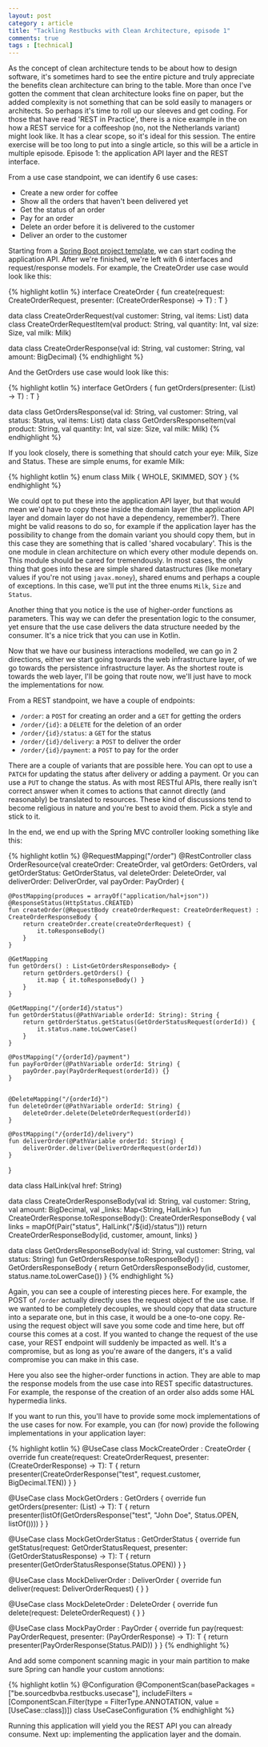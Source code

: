 ```yaml
---
layout: post
category : article
title: "Tackling Restbucks with Clean Architecture, episode 1"
comments: true
tags : [technical]
---
```


As the concept of clean architecture tends to be about how to design software, it's sometimes hard to see the entire picture and truly appreciate the benefits clean architecture can bring to the table. More than once I've gotten the comment that clean architecture looks fine on paper, but the added complexity is not something that can be sold easily to managers or architects. So perhaps it's time to roll up our sleeves and get coding. For those that have read 'REST in Practice', there is a nice example in the on how a REST service for a coffeeshop (no, not the Netherlands variant) might look like. It has a clear scope, so it's ideal for this session. The entire exercise will be too long to put into a single article, so this will be a article in multiple episode. Episode 1: the application API layer and the REST interface.

From a use case standpoint, we can identify 6 use cases:

* Create a new order for coffee
* Show all the orders that haven't been delivered yet
* Get the status of an order
* Pay for an order
* Delete an order before it is delivered to the customer 
* Deliver an order to the customer

Starting from a [Spring Boot project template](https://github.com/cleanarchitecturebe/spring-boot-kotlin-template), we can start coding the application API. After we're finished, we're left with 6 interfaces and request/response models. For example, the CreateOrder use case would look like this:

{% highlight kotlin %}
interface CreateOrder {
    fun <T> create(request: CreateOrderRequest, presenter: (CreateOrderResponse) -> T) : T
}

data class CreateOrderRequest(val customer: String, val items: List<CreateOrderRequestItem>)
data class CreateOrderRequestItem(val product: String, val quantity: Int, val size: Size, val milk: Milk)

data class CreateOrderResponse(val id: String, val customer: String, val amount: BigDecimal)
{% endhighlight %}

And the GetOrders use case would look like this:

{% highlight kotlin %}
interface GetOrders {
    fun <T> getOrders(presenter: (List<GetOrdersResponse>) -> T) : T
}

data class GetOrdersResponse(val id: String,
                             val customer: String,
                             val status: Status,
                             val items: List<GetOrdersResponseItem>)
data class GetOrdersResponseItem(val product: String,
                                 val quantity: Int,
                                 val size: Size,
                                 val milk: Milk)
{% endhighlight %}

If you look closely, there is something that should catch your eye: Milk, Size and Status. These are simple enums, for examle Milk:

{% highlight kotlin %}
enum class Milk {
    WHOLE,
    SKIMMED,
    SOY
}
{% endhighlight %}

We could opt to put these into the application API layer, but that would mean we'd have to copy these inside the domain layer (the application API layer and domain layer do not have a dependency, remember?). There might be valid reasons to do so, for example if the application layer has the possibility to change from the domain variant you should copy them, but in this case they are something that is called 'shared vocabulary'. This is the one module in clean architecture on which every other module depends on. This module should be cared for tremendously. In most cases, the only thing that goes into these are simple shared datastructures (like monetary values if you're not using `javax.money`), shared enums and perhaps a couple of exceptions. In this case, we'll put int the three enums `Milk`, `Size` and `Status`. 

Another thing that you notice is the use of higher-order functions as parameters. This way we can defer the presentation logic to the consumer, yet ensure that the use case delivers the data structure needed by the consumer. It's a nice trick that you can use in Kotlin.

Now that we have our business interactions modelled, we can go in 2 directions, either we start going towards the web infrastructure layer, of we go towards the persistence infrastructure layer. As the shortest route is towards the web layer, I'll be going that route now, we'll just have to mock the implementations for now.

From a REST standpoint, we have a couple of endpoints:

- `/order`: a `POST` for creating an order and a `GET` for getting the orders
- `/order/{id}`: a `DELETE` for the deletion of an order
- `/order/{id}/status`: a `GET` for the status
- `/order/{id}/delivery`: a `POST` to deliver the order
- `/order/{id}/payment`: a `POST` to pay for the order

There are a couple of variants that are possible here. You can opt to use a `PATCH` for updating the status after delivery or adding a payment. Or you can use a `PUT` to change the status. As with most RESTful APIs, there really isn't correct answer when it comes to actions that cannot directly (and reasonably) be translated to resources. These kind of discussions tend to become religious in nature and you're best to avoid them. Pick a style and stick to it.

In the end, we end up with the Spring MVC controller looking something like this:

{% highlight kotlin %}
@RequestMapping("/order")
@RestController
class OrderResource(val createOrder: CreateOrder,
                    val getOrders: GetOrders,
                    val getOrderStatus: GetOrderStatus,
                    val deleteOrder: DeleteOrder,
                    val deliverOrder: DeliverOrder,
                    val payOrder: PayOrder) {

    @PostMapping(produces = arrayOf("application/hal+json"))
    @ResponseStatus(HttpStatus.CREATED)
    fun createOrder(@RequestBody createOrderRequest: CreateOrderRequest) : CreateOrderResponseBody {
        return createOrder.create(createOrderRequest) {
            it.toResponseBody()
        }
    }

    @GetMapping
    fun getOrders() : List<GetOrdersResponseBody> {
        return getOrders.getOrders() {
            it.map { it.toResponseBody() }
        }
    }

    @GetMapping("/{orderId}/status")
    fun getOrderStatus(@PathVariable orderId: String): String {
        return getOrderStatus.getStatus(GetOrderStatusRequest(orderId)) {
            it.status.name.toLowerCase()
        }
    }

    @PostMapping("/{orderId}/payment")
    fun payForOrder(@PathVariable orderId: String) {
        payOrder.pay(PayOrderRequest(orderId)) {}
    }


    @DeleteMapping("/{orderId}")
    fun deleteOrder(@PathVariable orderId: String) {
        deleteOrder.delete(DeleteOrderRequest(orderId))
    }

    @PostMapping("/{orderId}/delivery")
    fun deliverOrder(@PathVariable orderId: String) {
        deliverOrder.deliver(DeliverOrderRequest(orderId))
    }
}

data class HalLink(val href: String)

data class CreateOrderResponseBody(val id: String, val customer: String, val amount: BigDecimal, val _links: Map<String, HalLink>)
fun CreateOrderResponse.toResponseBody(): CreateOrderResponseBody {
    val links = mapOf(Pair("status", HalLink("/${id}/status")))
    return CreateOrderResponseBody(id, customer, amount, links)
}

data class GetOrdersResponseBody(val id: String, val customer: String, val status: String)
fun GetOrdersResponse.toResponseBody() : GetOrdersResponseBody {
    return GetOrdersResponseBody(id, customer, status.name.toLowerCase())
}
{% endhighlight %}

Again, you can see a couple of interesting pieces here. For example, the POST of `/order` actually directly uses the request object of the use case. If we wanted to be completely decouples, we should copy that data structure into a separate one, but in this case, it would be a one-to-one copy. Re-using the request object will save you some code and time here, but off course this comes at a cost. If you wanted to change the request of the use case, your REST endpoint will suddenly be impacted as well. It's a compromise, but as long as you're aware of the dangers, it's a valid compromise you can make in this case.

Here you also see the higher-order functions in action. They are able to map the response models from the use case into REST specific datastructures. For example, the response of the creation of an order also adds some HAL hypermedia links. 

If you want to run this, you'll have to provide some mock implementations of the use cases for now. For example, you can (for now) provide the following implementations in your application layer:

{% highlight kotlin %}
@UseCase
class MockCreateOrder : CreateOrder {
    override fun <T> create(request: CreateOrderRequest, presenter: (CreateOrderResponse) -> T): T {
        return presenter(CreateOrderResponse("test", request.customer, BigDecimal.TEN))
    }
}

@UseCase
class MockGetOrders : GetOrders {
    override fun <T> getOrders(presenter: (List<GetOrdersResponse>) -> T): T {
        return presenter(listOf(GetOrdersResponse("test", "John Doe", Status.OPEN, listOf())))
    }
}

@UseCase
class MockGetOrderStatus : GetOrderStatus {
    override fun <T> getStatus(request: GetOrderStatusRequest, presenter: (GetOrderStatusResponse) -> T): T {
        return presenter(GetOrderStatusResponse(Status.OPEN))
    }
}

@UseCase
class MockDeliverOrder : DeliverOrder {
    override fun deliver(request: DeliverOrderRequest) {
    }
}

@UseCase
class MockDeleteOrder : DeleteOrder {
    override fun delete(request: DeleteOrderRequest) {
    }
}

@UseCase
class MockPayOrder : PayOrder {
    override fun <T> pay(request: PayOrderRequest, presenter: (PayOrderResponse) -> T): T {
        return presenter(PayOrderResponse(Status.PAID))
    }
}
{% endhighlight %}

And add some component scanning magic in your main partition to make sure Spring can handle your custom annotions:

{% highlight kotlin %}
@Configuration
@ComponentScan(basePackages = ["be.sourcedbvba.restbucks.usecase"],
        includeFilters = [ComponentScan.Filter(type = FilterType.ANNOTATION,
        value = [UseCase::class])])
class UseCaseConfiguration
{% endhighlight %}

Running this application will yield you the REST API you can already consume. Next up: implementing the application layer and the domain.



